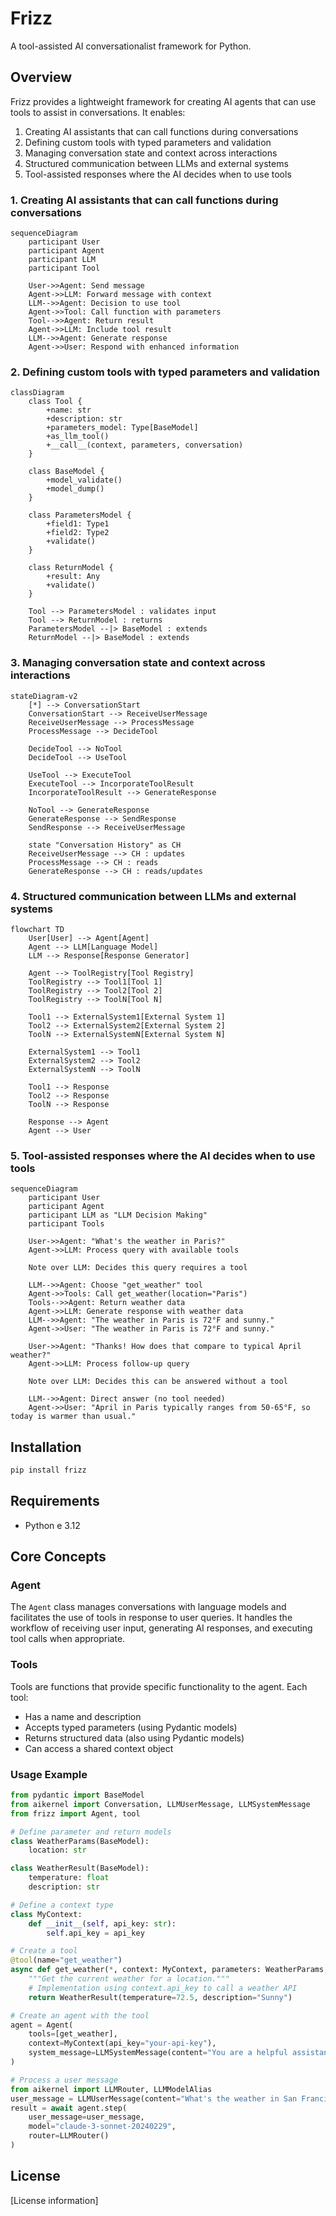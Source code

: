 # Frizz

A tool-assisted AI conversationalist framework for Python.

## Overview

Frizz provides a lightweight framework for creating AI agents that can use tools to assist in conversations. It enables:

1. Creating AI assistants that can call functions during conversations
2. Defining custom tools with typed parameters and validation
3. Managing conversation state and context across interactions
4. Structured communication between LLMs and external systems
5. Tool-assisted responses where the AI decides when to use tools

### 1. Creating AI assistants that can call functions during conversations

```mermaid
sequenceDiagram
    participant User
    participant Agent
    participant LLM
    participant Tool

    User->>Agent: Send message
    Agent->>LLM: Forward message with context
    LLM-->>Agent: Decision to use tool
    Agent->>Tool: Call function with parameters
    Tool-->>Agent: Return result
    Agent->>LLM: Include tool result
    LLM-->>Agent: Generate response
    Agent->>User: Respond with enhanced information
```

### 2. Defining custom tools with typed parameters and validation

```mermaid
classDiagram
    class Tool {
        +name: str
        +description: str
        +parameters_model: Type[BaseModel]
        +as_llm_tool()
        +__call__(context, parameters, conversation)
    }
    
    class BaseModel {
        +model_validate()
        +model_dump()
    }
    
    class ParametersModel {
        +field1: Type1
        +field2: Type2
        +validate()
    }
    
    class ReturnModel {
        +result: Any
        +validate()
    }
    
    Tool --> ParametersModel : validates input
    Tool --> ReturnModel : returns
    ParametersModel --|> BaseModel : extends
    ReturnModel --|> BaseModel : extends
```

### 3. Managing conversation state and context across interactions

```mermaid
stateDiagram-v2
    [*] --> ConversationStart
    ConversationStart --> ReceiveUserMessage
    ReceiveUserMessage --> ProcessMessage
    ProcessMessage --> DecideTool
    
    DecideTool --> NoTool
    DecideTool --> UseTool
    
    UseTool --> ExecuteTool
    ExecuteTool --> IncorporateToolResult
    IncorporateToolResult --> GenerateResponse
    
    NoTool --> GenerateResponse
    GenerateResponse --> SendResponse
    SendResponse --> ReceiveUserMessage
    
    state "Conversation History" as CH
    ReceiveUserMessage --> CH : updates
    ProcessMessage --> CH : reads
    GenerateResponse --> CH : reads/updates
```

### 4. Structured communication between LLMs and external systems

```mermaid
flowchart TD
    User[User] --> Agent[Agent]
    Agent --> LLM[Language Model]
    LLM --> Response[Response Generator]
    
    Agent --> ToolRegistry[Tool Registry]
    ToolRegistry --> Tool1[Tool 1]
    ToolRegistry --> Tool2[Tool 2]
    ToolRegistry --> ToolN[Tool N]
    
    Tool1 --> ExternalSystem1[External System 1]
    Tool2 --> ExternalSystem2[External System 2]
    ToolN --> ExternalSystemN[External System N]
    
    ExternalSystem1 --> Tool1
    ExternalSystem2 --> Tool2
    ExternalSystemN --> ToolN
    
    Tool1 --> Response
    Tool2 --> Response
    ToolN --> Response
    
    Response --> Agent
    Agent --> User
```

### 5. Tool-assisted responses where the AI decides when to use tools

```mermaid
sequenceDiagram
    participant User
    participant Agent
    participant LLM as "LLM Decision Making"
    participant Tools

    User->>Agent: "What's the weather in Paris?"
    Agent->>LLM: Process query with available tools
    
    Note over LLM: Decides this query requires a tool
    
    LLM-->>Agent: Choose "get_weather" tool
    Agent->>Tools: Call get_weather(location="Paris")
    Tools-->>Agent: Return weather data
    Agent->>LLM: Generate response with weather data
    LLM-->>Agent: "The weather in Paris is 72°F and sunny."
    Agent->>User: "The weather in Paris is 72°F and sunny."
    
    User->>Agent: "Thanks! How does that compare to typical April weather?"
    Agent->>LLM: Process follow-up query
    
    Note over LLM: Decides this can be answered without a tool
    
    LLM-->>Agent: Direct answer (no tool needed)
    Agent->>User: "April in Paris typically ranges from 50-65°F, so today is warmer than usual."
```

## Installation

```bash
pip install frizz
```

## Requirements

- Python e 3.12

## Core Concepts

### Agent

The `Agent` class manages conversations with language models and facilitates the use of tools in response to user queries. It handles the workflow of receiving user input, generating AI responses, and executing tool calls when appropriate.

### Tools

Tools are functions that provide specific functionality to the agent. Each tool:
- Has a name and description
- Accepts typed parameters (using Pydantic models)
- Returns structured data (also using Pydantic models)
- Can access a shared context object

### Usage Example

```python
from pydantic import BaseModel
from aikernel import Conversation, LLMUserMessage, LLMSystemMessage
from frizz import Agent, tool

# Define parameter and return models
class WeatherParams(BaseModel):
    location: str

class WeatherResult(BaseModel):
    temperature: float
    description: str

# Define a context type
class MyContext:
    def __init__(self, api_key: str):
        self.api_key = api_key

# Create a tool
@tool(name="get_weather")
async def get_weather(*, context: MyContext, parameters: WeatherParams, conversation: Conversation) -> WeatherResult:
    """Get the current weather for a location."""
    # Implementation using context.api_key to call a weather API
    return WeatherResult(temperature=72.5, description="Sunny")

# Create an agent with the tool
agent = Agent(
    tools=[get_weather],
    context=MyContext(api_key="your-api-key"),
    system_message=LLMSystemMessage(content="You are a helpful assistant.")
)

# Process a user message
from aikernel import LLMRouter, LLMModelAlias
user_message = LLMUserMessage(content="What's the weather in San Francisco?")
result = await agent.step(
    user_message=user_message,
    model="claude-3-sonnet-20240229",
    router=LLMRouter()
)
```

## License

[License information]